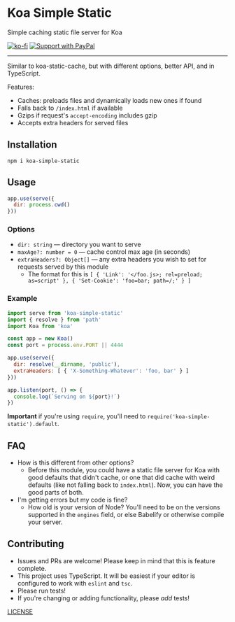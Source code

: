 # Koa Simple Static

Simple caching static file server for Koa

[![ko-fi](https://img.shields.io/badge/donate-KoFi-yellow.svg)](https://ko-fi.com/zacanger) [![Support with PayPal](https://img.shields.io/badge/paypal-donate-yellow.png)](https://paypal.me/zacanger)

--------

Similar to koa-static-cache, but with different options, better API,
and in TypeScript.

Features:

* Caches: preloads files and dynamically loads new ones if found
* Falls back to `/index.html` if available
* Gzips if request's `accept-encoding` includes gzip
* Accepts extra headers for served files

## Installation

```
npm i koa-simple-static
```

## Usage

```javascript
app.use(serve({
  dir: process.cwd()
}))
```

### Options

* `dir: string` &mdash; directory you want to serve
* `maxAge?: number = 0` &mdash; cache control max age (in seconds)
* `extraHeaders?: Object[]` &mdash; any extra headers you wish to set for requests served by this module
  * The format for this is `[ { 'Link': '</foo.js>; rel=preload; as=script' }, { 'Set-Cookie': 'foo=bar; path=/;' } ]`

### Example

```javascript
import serve from 'koa-simple-static'
import { resolve } from 'path'
import Koa from 'koa'

const app = new Koa()
const port = process.env.PORT || 4444

app.use(serve({
  dir: resolve(__dirname, 'public'),
  extraHeaders: [ { 'X-Something-Whatever': 'foo, bar' } ]
}))

app.listen(port, () => {
  console.log(`Serving on ${port}!`)
})
```

**Important** if you're using `require`, you'll need to
`require('koa-simple-static').default`.

## FAQ

* How is this different from other options?
  * Before this module, you could have a static file server for Koa with good
    defaults that didn't cache, or one that did cache with weird defaults (like
    not falling back to `index.html`). Now, you can have the good parts of both.
* I'm getting errors but my code is fine?
  * How old is your version of Node? You'll need to be on the versions supported
    in the `engines` field, or else Babelify or otherwise compile your server.

## Contributing

* Issues and PRs are welcome! Please keep in mind that this is feature complete.
* This project uses TypeScript. It will be easiest if your editor is configured to
  work with `eslint` and `tsc`.
* Please run tests!
* If you're changing or adding functionality, please _add_ tests!

[LICENSE](./LICENSE.md)
